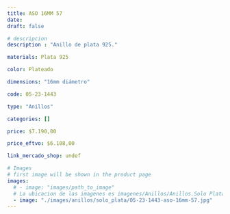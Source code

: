 ```yaml
---
title: ASO 16MM 57
date: 
draft: false

# descripcion
description : "Anillo de plata 925."

materials: Plata 925

color: Plateado

dimensions: "16mm diámetro"

code: 05-23-1443

type: "Anillos"

categories: []

price: $7.190,00

price_eftvo: $6.108,00

link_mercado_shop: undef

# Images
# first image will be shown in the product page
images:
  # - image: "images/path_to_image"
  # La ubicacion de las imagenes es imagenes/Anillos/Anillos.Solo Plata/05-23-1443-aso-16mm-57
  - image: "./images/anillos/solo_plata/05-23-1443-aso-16mm-57.jpg"
---
```

